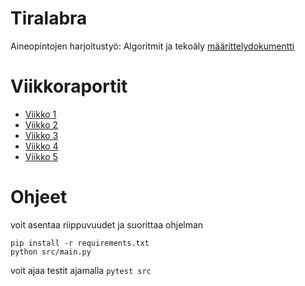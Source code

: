 # Tiralabra
Aineopintojen harjoitustyö: Algoritmit ja tekoäly
[määrittelydokumentti](docs/maarittely.md)
# Viikkoraportit
- [Viikko 1](docs/viikko1.md)
- [Viikko 2](docs/viikko2.md)
- [Viikko 3](docs/viikko3.md)
- [Viikko 4](docs/viikko4.md)
- [Viikko 5](docs/viikko5.md)

# Ohjeet

voit asentaa riippuvuudet ja suorittaa ohjelman
```
pip install -r requirements.txt
python src/main.py
```

voit ajaa testit ajamalla ```pytest src```

